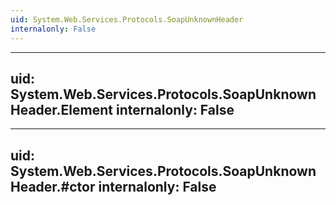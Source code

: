 ```yaml
---
uid: System.Web.Services.Protocols.SoapUnknownHeader
internalonly: False
---
```


---
uid: System.Web.Services.Protocols.SoapUnknownHeader.Element
internalonly: False
---

---
uid: System.Web.Services.Protocols.SoapUnknownHeader.#ctor
internalonly: False
---
